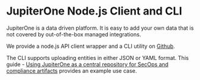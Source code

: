 # JupiterOne Node.js Client and CLI

JupiterOne is a data driven platform. It is easy to add your own data that is
not covered by out-of-the-box managed integrations.

We provide a node.js API client wrapper and a CLI utility on [Github][1].

The CLI supports uploading entities in either JSON or YAML format. This guide -
[Using JupiterOne as a central repository for SecOps and compliance artifacts][2]
provides an example use case.

[1]: https://github.com/JupiterOne/jupiterone-client-nodejs
[2]: ./secops-artifacts-in-j1